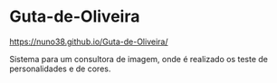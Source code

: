 # Guta-de-Oliveira

https://nuno38.github.io/Guta-de-Oliveira/

Sistema para um consultora de imagem, onde é realizado os teste de personalidades e de cores.
